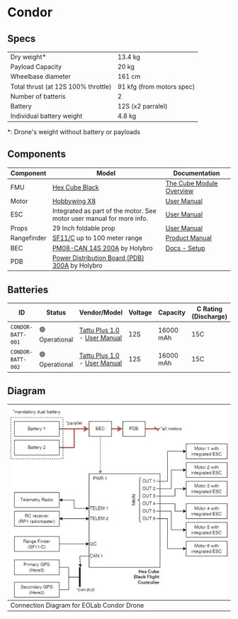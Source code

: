 # Condor

## Specs

|                                     |                           |
|-------------------------------------|---------------------------|
| Dry weight*                         | 13.4 kg                   |
| Payload Capacity                    | 20 kg                     |
| Wheelbase diameter                  | 161 cm                    |
| Total thrust (at 12S 100% throttle) | 91 kfg (from motors spec) |
| Number of batteris                  | 2                         |
| Battery                             | 12S (x2 parralel)         |
| Individual battery weight           | 4.8 kg                    |

*: Drone's weight without battery or payloads

## Components

| Component   | Model                                                                                                                      | Documentation                                                                                                    |
|-------------|----------------------------------------------------------------------------------------------------------------------------|------------------------------------------------------------------------------------------------------------------|
| FMU         | [Hex Cube Black](https://docs.px4.io/main/en/flight_controller/pixhawk-2.html)                                             | [The Cube Module Overview](https://docs.cubepilot.org/user-guides/autopilot/the-cube-module-overview)            |
| Motor       | [Hobbywing X8](https://www.hobbywing.com/en/products/xrotor-x8108)                                                         | [User Manual](https://robu.in/wp-content/uploads/2023/08/x8-manual.pdf)                                          |
| ESC         | Integrated as part of the motor. See motor user manual for more info.                                                      | [User Manual](https://robu.in/wp-content/uploads/2023/08/x8-manual.pdf)                                          |
| Props       | 29 Inch foldable prop                                                                                                      | [User Manual](https://robu.in/wp-content/uploads/2023/08/x8-manual.pdf)                                          |
| Rangefinder | [SF11/C](https://lightwarelidar.com/shop/sf11-c-100-m/) up to 100 meter range                                              | [Product Manual](https://www.documents.lightware.co.za/SF11%20-%20Laser%20Altimeter%20Manual%20-%20Rev%2010.pdf) |
| BEC         | [PM08-CAN 14S 200A](https://holybro.com/products/dronecan-pm08-power-module-14s-200a) by Holybro                           | [Docs - Setup](https://docs.holybro.com/power-module-and-pdb/power-module/dronecan-power-module-setup)           |
| PDB         | [Power Distribution Board (PDB) 300A](https://holybro.com/products/power-distribution-board-pdb-300a-top-entry) by Holybro |                                                                                                                  |

## Batteries

| ID                | Status         | Vendor/Model                                                                                                                                            | Voltage | Capacity  | C Rating (Discharge) |
|-------------------|----------------|---------------------------------------------------------------------------------------------------------------------------------------------------------|---------|-----------|----------------------|
| `CONDOR-BATT-001` | 🟢 Operational | [Tattu Plus 1.0](https://genstattu.com/ta-plus1-0-15c-16000-12s1p-c-xt90.html)<br> - [User Manual](https://www.genstattu.com/content/TAA16KP12S15X.pdf) | 12S     | 16000 mAh | 15C                  |
| `CONDOR-BATT-002` | 🟢 Operational | [Tattu Plus 1.0](https://genstattu.com/ta-plus1-0-15c-16000-12s1p-c-xt90.html)<br> - [User Manual](https://www.genstattu.com/content/TAA16KP12S15X.pdf) | 12S     | 16000 mAh | 15C                  |

## Diagram

| ![condor-diagram](./condor-diagram.jpg)   |
|-------------------------------------------|
| Connection Diagram for EOLab Condor Drone |
